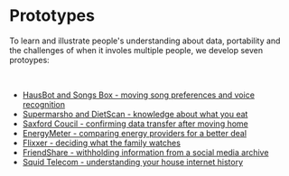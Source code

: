 # Prototypes

To learn and illustrate people's understanding about data, portability and the challenges of when it involes multiple people, we develop seven protoypes:

<br>

* [HausBot and Songs Box - moving song preferences and voice recognition](#)
* [Supermarsho and DietScan - knowledge about what you eat](#)
* [Saxford Coucil - confirming data transfer after moving home](#)
* [EnergyMeter - comparing energy providers for a better deal](#)
* [Flixxer - deciding what the family watches](#)
* [FriendShare - withholding information from a social media archive](#)
* [Squid Telecom - understanding your house internet history](#)